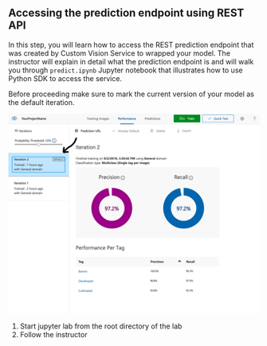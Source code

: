## Accessing the prediction endpoint using REST API

In this step, you will learn how to access the REST prediction endpoint that was created by Custom Vision Service to wrapped your model. The instructor will explain in detail what the prediction endpoint is and will walk you through `predict.ipynb` Jupyter notebook that illustrates how to use Python SDK to access the service.

Before proceeding make sure to mark the current version of your model as the default iteration.

![Mark iteration](images/img12.PNG)


1. Start jupyter lab from the root directory of the lab
2. Follow the instructor



